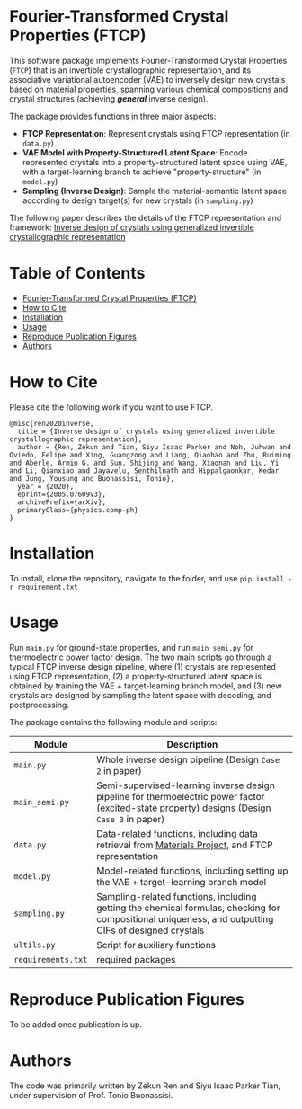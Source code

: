 # Fourier-Transformed Crystal Properties (FTCP)

This software package implements Fourier-Transformed Crystal Properties (`FTCP`) that is an invertible crystallographic representation, and its associative variational autoencoder (VAE) to inversely design new crystals based on material properties, spanning various chemical compositions and crystal structures (achieving **_general_** inverse design).

The package provides functions in three major aspects:
- **FTCP Representation**: Represent crystals using FTCP representation (in `data.py`)
- **VAE Model with Property-Structured Latent Space**: Encode represented crystals into a property-structured latent space using VAE,  with a target-learning branch to achieve "property-structure" (in `model.py`)
- **Sampling (Inverse Design)**: Sample the material-semantic latent space according to design target(s) for new crystals (in `sampling.py`)

The following paper describes the details of the FTCP representation and framework: 
[Inverse design of crystals using generalized invertible crystallographic
representation](https://arxiv.org/pdf/2005.07609.pdf)

# Table of Contents
- [Fourier-Transformed Crystal Properties (FTCP)](#fourier-transformed-crystal-properties-ftcp)
- [How to Cite](#how-to-cite)
- [Installation](#installation)
- [Usage](#usage)
- [Reproduce Publication Figures](#reproduce-publication-figures)
- [Authors](#authors)

# How to Cite

Please cite the following work if you want to use FTCP.
```
@misc{ren2020inverse,
  title = {Inverse design of crystals using generalized invertible crystallographic representation},
  author = {Ren, Zekun and Tian, Siyu Isaac Parker and Noh, Juhwan and Oviedo, Felipe and Xing, Guangzong and Liang, Qiaohao and Zhu, Ruiming and Aberle, Armin G. and Sun, Shijing and Wang, Xiaonan and Liu, Yi and Li, Qianxiao and Jayavelu, Senthilnath and Hippalgaonkar, Kedar and Jung, Yousung and Buonassisi, Tonio},
  year = {2020},
  eprint={2005.07609v3},
  archivePrefix={arXiv},
  primaryClass={physics.comp-ph}
}
```

# Installation

To install, clone the repository, navigate to the folder, and use
`pip install -r requirement.txt`


# Usage

Run `main.py` for ground-state properties, and run `main_semi.py` for thermoelectric power factor design. The two main scripts go through a typical FTCP inverse design pipeline, where (1) crystals are represented using FTCP representation, (2) a property-structured latent space is obtained by training the VAE + target-learning branch model, and (3) new crystals are designed by sampling the latent space with decoding, and postprocessing.

The package contains the following module and scripts:

| Module | Description |
| ------------- | ------------------------------ |
| `main.py`      | Whole inverse design pipeline (Design `Case 2` in paper)|
| `main_semi.py`      | Semi-supervised-learning inverse design pipeline for thermoelectric power factor (excited-state property) designs (Design `Case 3` in paper)|
| `data.py`  | Data-related functions, including data retrieval from [Materials Project](https://materialsproject.org/), and FTCP representation|
| `model.py`  | Model-related functions, including setting up the VAE + target-learning branch model|
| `sampling.py`  | Sampling-related functions, including getting the chemical formulas, checking for compositional uniqueness, and outputting CIFs of designed crystals|
| `ultils.py` | Script for auxiliary functions|
| `requirements.txt`| required packages|

# Reproduce Publication Figures

To be added once publication is up.

# Authors

The code was primarily written by Zekun Ren and Siyu Isaac Parker Tian, under supervision of Prof. Tonio Buonassisi.
